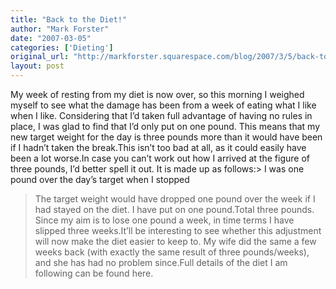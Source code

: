 ```yaml
---
title: "Back to the Diet!"
author: "Mark Forster"
date: "2007-03-05"
categories: ['Dieting']
original_url: "http://markforster.squarespace.com/blog/2007/3/5/back-to-the-diet.html"
layout: post
---
```


My week of resting from my diet is now over, so this morning I weighed myself to see what the damage has been from a week of eating what I like when I like. Considering that I’d taken full advantage of having no rules in place, I was glad to find that I’d only put on one pound. This means that my new target weight for the day is three pounds more than it would have been if I hadn’t taken the break.This isn’t too bad at all, as it could easily have been a lot worse.In case you can’t work out how I arrived at the figure of three pounds, I’d better spell it out. It is made up as follows:> I was one pound over the day’s target when I stopped
> The target weight would have dropped one pound over the week if I had stayed on the diet.
> I have put on one pound.Total three pounds. Since my aim is to lose one pound a week, in time terms I have slipped three weeks.It’ll be interesting to see whether this adjustment will now make the diet easier to keep to. My wife did the same a few weeks back (with exactly the same result of three pounds/weeks), and she has had no problem since.Full details of the diet I am following can be found here.
